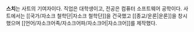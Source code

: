 **스치**는 사트의 기여자이다. 직업은 대학생이고, 전공은 컴퓨터 소프트웨어 공학이다. 사트에서는 [[국가/자소크 철학단|자소크 철학단]]을 건국했고 [[종교/운론|운론]]을 창시했으며 [[언어/자소크어족/자소크어파/자소크어|자소크어]]를 제작했다.